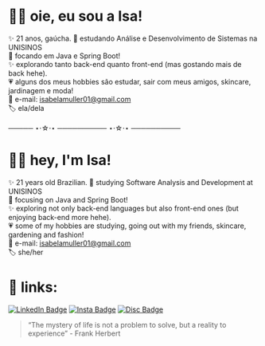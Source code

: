 # 👋🏻 oie, eu sou a Isa! 
✨ 21 anos, gaúcha.
📓 estudando Análise e Desenvolvimento de Sistemas na UNISINOS <br>
🎯 focando em Java e Spring Boot! <br> 
✨ explorando tanto back-end quanto front-end (mas gostando mais de back hehe). <br>
💗 alguns dos meus hobbies são estudar, sair com meus amigos, skincare, jardinagem e moda! <br>
📩 e-mail: isabelamuller01@gmail.com <br>
🏷 ela/dela  <br>
<br>
───── ⋆⋅☆⋅⋆ ────────── ⋆⋅☆⋅⋆ ──────────
<br>
# 👋🏻 hey, I'm Isa! 
✨ 21 years old Brazilian.
📓 studying Software Analysis and Development at UNISINOS <br>
🎯 focusing on Java and Spring Boot! <br>
✨ exploring not only back-end languages but also front-end ones (but enjoying back-end more hehe). <br>
💗 some of my hobbies are studying, going out with my friends, skincare, gardening and fashion! <br>
📩 e-mail: isabelamuller01@gmail.com <br>
🏷 she/her  <br>

# 🔗 links: 

[![LinkedIn Badge](https://img.shields.io/badge/LinkedIn-0077B5?style=for-the-badge&logo=linkedin&logoColor=white)](https://www.linkedin.com/in/isabela-m%C3%BCllerrr//)  [![Insta Badge](https://img.shields.io/badge/Instagram-E4405F?style=for-the-badge&logo=instagram&logoColor=white)](https://www.instagram.com/isabelaxmuller/)  [![Disc Badge](https://img.shields.io/badge/Discord-5865F2?style=for-the-badge&logo=discord&logoColor=white)](discordapp.com/users/262048452249255937/) 
<br>
> “The mystery of life is not a problem to solve, but a reality to experience” - Frank Herbert

